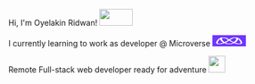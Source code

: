 Hi, I'm Oyelakin Ridwan! <img src="https://media.giphy.com/media/inyqrgp9o3NUA/giphy.gif" width="60" height="30">

I currently learning to work as developer @ Microverse <img src="microverse.png" width="60" height="20">


Remote Full-stack web developer ready for adventure <img src="https://media.giphy.com/media/cFdHXXm5GhJsc/giphy.gif" width="30" height="30">
